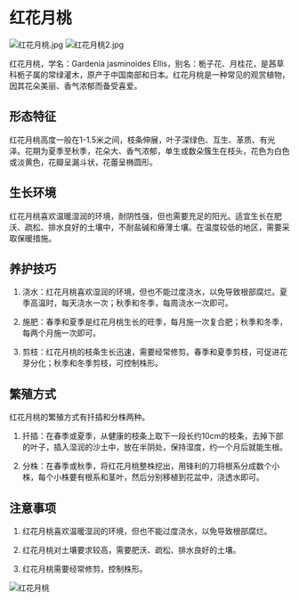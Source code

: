 
# 红花月桃
![红花月桃.jpg](https://pic6.58cdn.com.cn/nowater/webim/big/n_v265cd886cc0534b63bf54e370ffdd9269.jpg)
![红花月桃2.jpg](https://pic4.58cdn.com.cn/nowater/webim/big/n_v272a7ad8114eb4c9eb2222df279fdf2aa.jpg)

红花月桃，学名：Gardenia jasminoides Ellis，别名：栀子花、月桂花，是茜草科栀子属的常绿灌木，原产于中国南部和日本。红花月桃是一种常见的观赏植物，因其花朵美丽、香气浓郁而备受喜爱。

## 形态特征

红花月桃高度一般在1-1.5米之间，枝条伸展，叶子深绿色、互生、革质、有光泽。花期为夏季至秋季，花朵大、香气浓郁，单生或数朵簇生在枝头，花色为白色或淡黄色，花瓣呈漏斗状，花蕾呈椭圆形。

## 生长环境

红花月桃喜欢温暖湿润的环境，耐阴性强，但也需要充足的阳光。适宜生长在肥沃、疏松、排水良好的土壤中，不耐盐碱和瘠薄土壤。在温度较低的地区，需要采取保暖措施。

## 养护技巧

1. 浇水：红花月桃喜欢湿润的环境，但也不能过度浇水，以免导致根部腐烂。夏季高温时，每天浇水一次；秋季和冬季，每周浇水一次即可。

2. 施肥：春季和夏季是红花月桃生长的旺季，每月施一次复合肥；秋季和冬季，每两个月施一次即可。

3. 剪枝：红花月桃的枝条生长迅速，需要经常修剪。春季和夏季剪枝，可促进花芽分化；秋季和冬季剪枝，可控制株形。

## 繁殖方式

红花月桃的繁殖方式有扦插和分株两种。

1. 扦插：在春季或夏季，从健康的枝条上取下一段长约10cm的枝条，去掉下部的叶子，插入湿润的沙土中，放在半阴处，保持湿度，约一个月后就能生根。

2. 分株：在春季或秋季，将红花月桃整株挖出，用锋利的刀将根系分成数个小株，每个小株要有根系和茎叶，然后分别移植到花盆中，浇透水即可。

## 注意事项

1. 红花月桃喜欢温暖湿润的环境，但也不能过度浇水，以免导致根部腐烂。

2. 红花月桃对土壤要求较高，需要肥沃、疏松、排水良好的土壤。

3. 红花月桃需要经常修剪，控制株形。

![红花月桃](https://cdn.pixabay.com/photo/2017/07/08/19/44/gardenia-2487588_1280.jpg)
